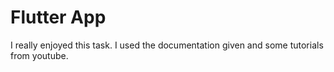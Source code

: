 # Flutter App

I really enjoyed this task. I used the documentation given and some tutorials from youtube. 